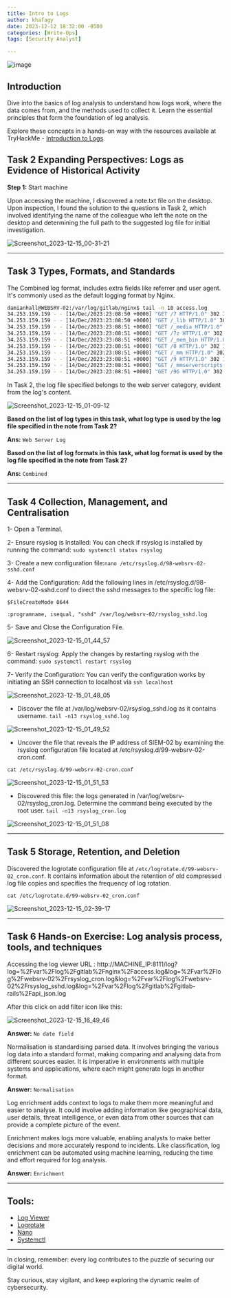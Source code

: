 ```yaml
---
title: Intro to Logs
author: khafagy
date: 2023-12-12 18:32:00 -0500
categories: [Write-Ups]
tags: [Security Analyst]

---
```

![image](https://github.com/5afagy/5afagy.github.io/assets/115117722/1a06c0fc-240d-4822-8abd-ccd49d1de42d)

## Introduction

Dive into the basics of log analysis to understand how logs work, where the data comes from, and the methods used to collect it. Learn the essential principles that form the foundation of log analysis.

Explore these concepts in a hands-on way with the resources available at TryHackMe - [Introduction to Logs](https://tryhackme.com/room/introtologs#).

## Task 2 Expanding Perspectives: Logs as Evidence of Historical Activity 

**Step 1:** Start machine  
 
Upon accessing the machine, I discovered a note.txt file on the desktop. Upon inspection, I found the solution to the questions in Task 2, which involved identifying the name of the colleague who left the note on the desktop and determining the full path to the suggested log file for initial investigation.

![Screenshot_2023-12-15_00-31-21](https://github.com/5afagy/5afagy.github.io/assets/115117722/172847a4-631c-456f-afbb-2bd7e4955c8e)


---
## Task 3 Types, Formats, and Standards 

The Combined log format, includes extra fields like referrer and user agent. It's commonly used as the default logging format by Nginx.

```bash
damianhall@WEBSRV-02:/var/log/gitlab/nginx$ tail -n 10 access.log
34.253.159.159 - - [14/Dec/2023:23:08:50 +0000] "GET /7 HTTP/1.0" 302 102 "" "Mozilla/4.0 (compatible; MSIE 6.0; Windows NT 5.1)" -
34.253.159.159 - - [14/Dec/2023:23:08:50 +0000] "GET /_lib HTTP/1.0" 302 102 "" "Mozilla/4.0 (compatible; MSIE 6.0; Windows NT 5.1)" -
34.253.159.159 - - [14/Dec/2023:23:08:51 +0000] "GET /_media HTTP/1.0" 302 102 "" "Mozilla/4.0 (compatible; MSIE 6.0; Windows NT 5.1)" -
34.253.159.159 - - [14/Dec/2023:23:08:51 +0000] "GET /7z HTTP/1.0" 302 102 "" "Mozilla/4.0 (compatible; MSIE 6.0; Windows NT 5.1)" -
34.253.159.159 - - [14/Dec/2023:23:08:51 +0000] "GET /_mem_bin HTTP/1.0" 302 102 "" "Mozilla/4.0 (compatible; MSIE 6.0; Windows NT 5.1)" -
34.253.159.159 - - [14/Dec/2023:23:08:51 +0000] "GET /8 HTTP/1.0" 302 102 "" "Mozilla/4.0 (compatible; MSIE 6.0; Windows NT 5.1)" -
34.253.159.159 - - [14/Dec/2023:23:08:51 +0000] "GET /_mm HTTP/1.0" 302 102 "" "Mozilla/4.0 (compatible; MSIE 6.0; Windows NT 5.1)" -
34.253.159.159 - - [14/Dec/2023:23:08:51 +0000] "GET /9 HTTP/1.0" 302 102 "" "Mozilla/4.0 (compatible; MSIE 6.0; Windows NT 5.1)" -
34.253.159.159 - - [14/Dec/2023:23:08:51 +0000] "GET /_mmserverscripts HTTP/1.0" 302 102 "" "Mozilla/4.0 (compatible; MSIE 6.0; Windows NT 5.1)" -
34.253.159.159 - - [14/Dec/2023:23:08:51 +0000] "GET /96 HTTP/1.0" 302 102 "" "Mozilla/4.0 (compatible; MSIE 6.0; Windows NT 5.1)" -
```
In Task 2, the log file specified belongs to the web server category, evident from the log's content.

![Screenshot_2023-12-15_01-09-12](https://github.com/5afagy/5afagy.github.io/assets/115117722/7e78c58b-0de2-46e6-99a7-20acb311c628)


**Based on the list of log types in this task, what log type is used by the log file specified in the note from Task 2?** <br>

**Ans:** `Web Server Log` 

**Based on the list of log formats in this task, what log format is used by the log file specified in the note from Task 2?** <br>

**Ans:** `Combined`

---
## Task 4 Collection, Management, and Centralisation

1- Open a Terminal. <br>

2- Ensure rsyslog is Installed: You can check if rsyslog is installed by running the command: `sudo systemctl status rsyslog` <br>

3-  Create a new configuration file:`nano /etc/rsyslog.d/98-websrv-02-sshd.conf`<br>

4- Add the Configuration: Add the following lines in /etc/rsyslog.d/98-websrv-02-sshd.conf to direct the sshd messages to the specific log file: 
```
$FileCreateMode 0644 

:programname, isequal, "sshd" /var/log/websrv-02/rsyslog_sshd.log
```
5- Save and Close the Configuration File. <br>


![Screenshot_2023-12-15_01_44_57](https://github.com/5afagy/5afagy.github.io/assets/115117722/87387bd7-d395-40de-9a92-c74bf3d13a8a)

6- Restart rsyslog: Apply the changes by restarting rsyslog with the command: `sudo systemctl restart rsyslog` <br> 

7- Verify the Configuration: You can verify the configuration works by initiating an SSH connection to localhost via `ssh localhost` <br>

![Screenshot_2023-12-15_01_48_05](https://github.com/5afagy/5afagy.github.io/assets/115117722/5ae41304-2861-4dc7-abbf-f5b9edc477e2)

- Discover the file at /var/log/websrv-02/rsyslog_sshd.log as it contains username.
  `tail -n13 rsyslog_sshd.log`
  
![Screenshot_2023-12-15_01_49_52](https://github.com/5afagy/5afagy.github.io/assets/115117722/9fb97718-998c-443e-84e8-998f0afc0f24)

- Uncover the file that reveals the IP address of SIEM-02 by examining the rsyslog configuration file located at /etc/rsyslog.d/99-websrv-02-cron.conf. <br>

`cat /etc/rsyslog.d/99-websrv-02-cron.conf`

![Screenshot_2023-12-15_01_51_53](https://github.com/5afagy/5afagy.github.io/assets/115117722/a07b0671-5010-4af6-b293-0bc5e581fd81)

- Discovered this file: the logs generated in /var/log/websrv-02/rsyslog_cron.log. Determine the command being executed by the root user.
  `tail -n13 rsyslog_cron.log`
  
![Screenshot_2023-12-15_01_51_08](https://github.com/5afagy/5afagy.github.io/assets/115117722/b43cede7-2cc5-456b-ab91-519a88874473)


---
## Task 5 Storage, Retention, and Deletion 

Discovered the logrotate configuration file at `/etc/logrotate.d/99-websrv-02_cron.conf`. It contains information about the retention of old compressed log file copies and specifies the frequency of log rotation.

`cat /etc/logrotate.d/99-websrv-02_cron.conf`

![Screenshot_2023-12-15_02-39-17](https://github.com/5afagy/5afagy.github.io/assets/115117722/0cfcfe75-a8f9-4dd5-b116-23db8fab9cc8)


---
## Task 6 Hands-on Exercise: Log analysis process, tools, and techniques 
Accessing the log viewer URL : http://MACHINE_IP:8111/log?log=%2Fvar%2Flog%2Fgitlab%2Fnginx%2Faccess.log&log=%2Fvar%2Flog%2Fwebsrv-02%2Frsyslog_cron.log&log=%2Fvar%2Flog%2Fwebsrv-02%2Frsyslog_sshd.log&log=%2Fvar%2Flog%2Fgitlab%2Fgitlab-rails%2Fapi_json.log


After this click on add filter icon like this: 

![Screenshot_2023-12-15_16_49_46](https://github.com/5afagy/5afagy.github.io/assets/115117722/cbd5eaa7-8eeb-44da-87f8-1b431b5727b4)

**Answer:** `No date field`<br>


Normalisation is standardising parsed data. It involves bringing the various log data into a standard format, making comparing and analysing data from different sources easier. It is imperative in environments with multiple systems and applications, where each might generate logs in another format. 


**Answer:** `Normalisation` <br>

Log enrichment adds context to logs to make them more meaningful and easier to analyse. It could involve adding information like geographical data, user details, threat intelligence, or even data from other sources that can provide a complete picture of the event.

Enrichment makes logs more valuable, enabling analysts to make better decisions and more accurately respond to incidents. Like classification, log enrichment can be automated using machine learning, reducing the time and effort required for log analysis. 


**Answer:** `Enrichment ` <br>

---

## Tools:
- [Log Viewer](https://github.com/sevdokimov/log-viewer)
- [Logrotate](https://github.com/logrotate/logrotate)
- [Nano](https://www.nano-editor.org/dist/v2.1/nano.html)
-  [Systemctl](https://www.redhat.com/sysadmin/linux-systemctl-manage-services)
  
---

In closing, remember: every log contributes to the puzzle of securing our digital world.<br>

Stay curious, stay vigilant, and keep exploring the dynamic realm of cybersecurity.
